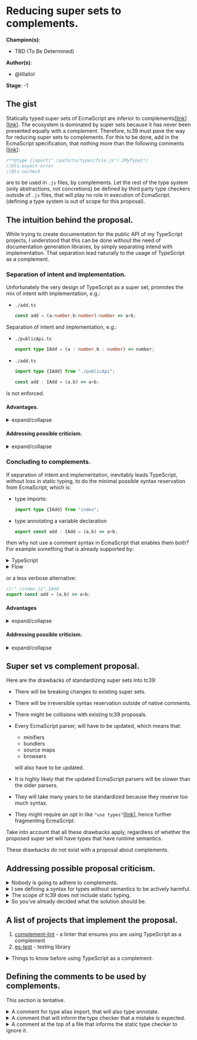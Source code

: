 # Reducing super sets to complements.

**Champion(s)**: 

* TBD (To Be Determined)

**Author(s)**: 

* @lillallol

**Stage**: -1

## The gist

Statically typed super sets of EcmaScript are inferior to complements\[[link](#advantages)\]\[[link](#advantages-1)\].
The ecosystem is dominated by super sets because it has never been presented
equally with a complement. Therefore, tc39 must pave the way for reducing super 
sets to complements. For this to be done, add in the EcmaScript specification, 
that nothing more than the following comments \[[link](#defining-the-comments-to-be-used-by-complements)\]:

```js
/**@type {import("./path/to/types/file.js").IMyType}*/
//@ts-expect-error
//@ts-nocheck
```

are to be used in `.js` files, by complements. Let the rest of the type system 
(only abstractions, not concretions) be defined by third party type checkers 
outside of `.js` files, that will play no role in execution of EcmaScript.(defining a type system is out of scope for this proposal).

## The intuition behind the proposal.

While trying to create documentation for the public API of my TypeScript 
projects, I understood that this can be done without the need of documentation 
generation libraries, by simply separating intend with implementation. That 
separation lead naturally to the usage of TypeScript as a complement.

### Separation of intent and implementation.

Unfortunately the very design of TypeScript as a super set, promotes the mix of 
intent with implementation, e.g.:

* `./add.ts`

    ```ts
    const add = (a:number,b:number):number => a+b;
    ```

Separation of intent and implementation, e.g.:

* `./publicApi.ts`

    ```ts
    export type IAdd = (a : number,b : number) => number;
    ```
* `./add.ts`

    ```ts
    import type {IAdd} from "./publicApi";

    const add : IAdd = (a,b) => a+b;
    ```

is not enforced.

#### Advantages.

<details>
<summary>expand/collapse</summary>

<br>

<details>
<summary>Maintainable public API.</summary>

Since the types are separated from their implementations, it makes sense to 
gather all of the public API types in a single file. This makes it easy to 
maintain the public API since it is not scattered in multiple files.
</details>

<details>
<summary>Less need for <code>.d.ts</code> generators.</summary>

The single file that contains the public API can in fact be a manually 
created `index.d.ts` file, and hence reduce the need for `.d.ts` files 
generation. The files that define the implementations of the public API will
derive their corresponding types from `index.d.ts` so that they can conform to 
it.
</details>

<details>
<summary>Less need for documentation generations libraries.</summary>

`index.d.ts` can act as documentation. The documentation section of the 
`README.md` of a project can just link to `index.d.ts`. This makes documentation
generation libraries for the most cases redundant.

Here is an example:

* `./index.d.ts`
    ```ts
    /**
     * @description
     * My super function.
    */
    export declare const add : (a : number,b : number) => number;
    ```
* `./privateApi.ts`
    ```ts
    import {add} from "index";

    export type IAdd = typeof add;
    ```
* `./add.ts`
    ```ts
    import type {IAdd} from "./privateApi";

    export const add : IAdd = (a,b) => a+b;
    ```
* `./index.ts`
    ```ts
    export {add} from "./add";
    ```

Notice that both the types and the JSDoc descriptions are contained in 
`index.d.ts`, that means that imports from `index` show (or can be made to show) 
both the type and the JSDoc description of `index.d.ts` in the IDE documentation
popup window, when you hover over the imported variable.
</details>

<details>
<summary>Flexibility on making the public API readable.</summary>

You can put the most important types in the top of `index.d.ts`, and the least 
important in the bottom. You can manually edit the format, define types and IDE
collapsible regions for the sole purpose of improving public API readability for
both the library maintainer but also the library consumer. Finally `index.d.ts` 
opens in your IDE, with the font, syntax highlighting, theme and keyboard 
shortcuts your are familiar with. It is not trivial to do these with 
documentation generation libraries (e.g. typedoc).
</details>

<details>
<summary>Reduced need to bundle declaration files.</summary>

Many times, I find myself trying to bundle a library to an esm `index.js` file 
with its associated `index.d.ts` file. From the previous points it can be seen 
that there will be a reduced need for `.d.ts` bundlers. Just make sure that 
`index.d.ts` is indeed acting like a public API, i.e. it does not depend on the
private API and hence imports nothing from it.
</details>

<details>
<summary>TypeScript reserves the least possible syntax from EcmaScript.
</summary>

You just need these two things:

* type imports

    ```ts
    import type {IAdd} from "./index";
    ```

* type annotations for variable declarations

    ```ts
    export const add : IAdd = (a,b) => a+b;
    ```

Although this point might initially seem not that much of a big deal, it is 
actually the gateway to the next section.
</details>

<details>
<summary>Loose coupling of EcmaScript code with the type system.</summary>

Not only the public API, but also the private API can be contained in a single 
file, or at least a few files. This, combined with the fact of minimum syntax 
reservation, makes the migration (automated or manual) from one type system to 
another, easier.
</details>

<details>
<summary>TypeScript maintainers have less work to do.</summary>

A direct result of reserving the least possible syntax. They no longer need to
enable mix of implementation and indent.

</details>

<details>
<summary>The probability for TypeScript to have syntax collisions with 
future EcmaScript syntax, gets minimized.</summary>

A direct result of reserving the least possible syntax.

</details>

<details>
<summary>Code that looks familiar to the EcmaScript developers.</summary>

A direct result of reserving the least possible syntax.

</details>

<details>
<summary>Formatters, syntax highlighters, etc, have a simpler job to do.
</summary>

A direct result of reserving the least possible syntax.

</details>

***

</details>

#### Addressing possible criticism.

<details>
<summary>expand/collapse</summary>

<br>

<details>
<summary>Frequent context switching.</summary>

More specifically, when you write the implementation of a type you will have to 
frequently switch between the implementation file and the abstraction file, 
because you want to see the type. This is not valid since the IDE will show you 
the type of an implementation by hovering on its annotation. Also the IDE will
highlight the parts of the implementation that do not conform to the type.

</details>

<details>
<summary>You will not know where the types are.</summary>

More specifically because the files for types can grow large, that will make it 
hard to find the types. This is not valid since if you know where the 
implementation of the type is, then you can use the go to type definition 
feature of your IDE to find it.

</details>

<details> 
<summary>This will lead to clutter of the common space.</summary>

Multiple `.ts` files can be used to segregate the common space. Here is a 
possible example:

* `index.d.ts` is used to define the public API
* `privateApi.ts` is used to define the private API
* `types.ts` is used to define types shared in `privateApi.ts`
* `trivialApi.ts` is used to define less complex types (e.g. `string[]`,`number`
etc.)
* `testApi.ts` is used to define types that are used only in test files
* `typeFunctions.ts` is used to define type functions
* `dicApi.ts` is used to define the types of the dependency graph of the DIC

</details>

<details>
<summary>There will be no reduced need for bundling declaration files since 
<code>index.d.ts</code> will depend on types from other files.</summary>

If the public API depends on te private API, then reverse the dependency, and
make the private API depend on the public API.

</details>

***

</details>

### Concluding to complements.

If separation of intent and implementation, inevitably leads TypeScript, without 
loss in static typing, to do the minimal possible syntax reservation from 
EcmaScript, which is:

* type imports:
    
    ```ts
    import type {IAdd} from "index";
    ```

* type annotating a variable declaration
    
    ```ts
    export const add : IAdd = (a,b) => a+b;
    ```

then why not use a comment syntax in EcmaScript that enables them both? For 
example something that is already supported by:

<details>
<summary>TypeScript</summary>
 
 ```js
/**@type {import("./index.js").IAdd}*/
export const add = (a,b) => a+b;
```

***

</details>

<details>
<summary>Flow</summary>

> Disclaimer: I do not know Flow

```js
/*:: import type {IAdd} from "index";*/
export const add /*: IAdd*/ = (a,b) => a+b;
```

***

</details>

or a less verbose alternative:

```js
//:"./index.js".IAdd
export const add = (a,b) => a+b;
```

#### Advantages

<details>
<summary>expand/collapse</summary>

* no `.ts` to `.js` compilation needed
* `.ts` files that contain implementations become redundant
* no need for `tsc` to be a compiler
* no need to wait the compiler
* no need to worry whether the compiler will be fast as your project scales
* no need to develop faster compilers
* one less configuration for the build pipeline
* no need to deal with the fragmented ecosystem of compiling `.ts` to `.js`
* no need to depend on extra packages for your code to get executed
* no need to learn new APIs
* less configuration needed for `tsconfig.json`
* less security issues due to depending on less code
* one less source map
* no need for TypeScript to have a source map generator
* formatters have a simpler job to do
* code can be pasted in the console and it will execute
* no IoC (Inversion of Control), code executes as it has be written (at least 
during the development stage)
* syntax from TypeScript will never collide with EcmaScript syntax
* easier adoption of TypeScript in projects that do no use it
* easier adoption of TypeScript by beginners
* the code gets even more familiar looking to the EcmaScript developer
* adherence to KISS (Keep It Super Simple)
* adherence to SRP (Single Responsibility Principle) (e.g. TypeScript is not 
concerned with transpilation anymore)
* it is type system agnostic
* can be easily adopted by different static type checkers
* standardization will have no effect on the runtime
* standardization will create no need to change existing EcmaScript parsers
* standardization will not collide with other tc39 proposals
* standardization will be trivial
* enforces separation of intent and implementation
* enables simultaneous type checking source code with more than one type
system

***

</details>

#### Addressing possible criticism.

<details>
<summary>expand/collapse</summary>

<br>

<!-- #region You will not be able to use `as` and `!.`. -->

<details>
<summary>You will not be able to use <code>as</code> and <code>!.</code>.</summary>

Using `as`\[[link](https://www.typescriptlang.org/docs/handbook/2/everyday-types.html#type-assertions)\]
and `!.`\[[link](https://www.typescriptlang.org/docs/handbook/2/everyday-types.html#non-null-assertion-operator-postfix-)\]
is a bad practice since they override the type checker. It is true that the 
override is safer than `//@ts-ignore`, but that does not change the fact that it
is an override. These:

```ts
const myCanvas = document.getElementById("main_canvas") as HTMLCanvasElement;
function liveDangerously(x?: number | null) {
    // No error
    console.log(x!.toFixed());
}
```

can be replaced with these

```ts
const myCanvas = document.getElementById("main_canvas");
if (!(myCanvas instanceof HTMLCanvasElement)) throw Error();
function liveDangerously(x?: number | null) {
    if (x === null) throw Error();
    console.log(x!.toFixed());
}
```

leading to safer static type checking. It is the ability to use `as` and `!.` 
that leads to loss in static typing, not the inability to use them.
</details>

<!-- #endregion -->

<!-- #region You will not be able to use `as const` -->

<details>
<summary>You will not be able to use <code>as const</code>.</summary>

Since TypeScript `5.0`, instead of using const type assertion you can do 
something like:

* `./privateApi`

    ```ts
    export type IAsConstArray = <const T extends readonly unknown[]>(array : T) => T;
    ```

* `./index.js`

    ```js
    /**@type {import("./privateApi.js").IAsConstArray}*/
    const asConstArray = (array) => array;
    
    const myData = asConstArray([1,2]);
    ```

</details>

<!-- #endregion -->

<!-- #region You will not be able to provide type parameters to generic function calls. -->

<details>
<summary>You will not be able to provide type parameters to generic function 
calls.</summary>

Consider using a library with the following public API:

* `./index.d.ts`:
    
    ```ts
    /**
     * @description 
     *`DLL` stands for Double Linked List.
    */
    export declare function DLLFactory<T>() : IDLL<T>;
    
    type IDLLNode<T> = {
        value    : T;
        next     : IDLLNode<T> | null;
        previous : IDLLNode<T> | null;
    };
    type IDLL<T> = {
        tail   : IDLLNode<T> | null;
        head   : IDLLNode<T> | null;
        length : number;
    };
    ```

Here is how to pass a type parameter to `DLLFactory` using the complement 
method:

* `./privateApi.ts`

    ```ts
    import {DLLFactory} from "./index";
    
    // works with typescript 4.7
    export type IMyDllFactory = typeof DLLFactory<number>;
    ```

* `./myDLL.js`

    ```js
    import {DLLFactory} from "./index.js";
    
    /**
     * @type {import("./privateApi.js").IMyDllFactory}
     * Hover over `myDLLFactory` to see that the type parameter is `number`.
     */
    const myDLLFactory = DLLFactory;
    ```

</details>

<!-- #endregion -->

<!-- #region You will not be able to use type parameters inside the definition of generic functions. -->

<details>
<summary>You will not be able to use type parameters inside the definition of 
generic functions.</summary>

Here is the implementation of the `chunk` function of the lodash library, using
TypeScript as a complement:

* `./index.d.ts`:

  ```ts
  export declare const chunk : <T>(array:T[],length:number) => T[][];
  ```

* `./privateApi.ts`:

  ```ts
  import {chunk} from "./index";
  
  export type IChunk = typeof chunk;
  ```

* `./index.js`

  ```ts
  /**@type {import("./privateApi.js").IChunk}*/
  export const chunk = (array,length) => {
      const toReturn = [];
      for (let i = 0; i < array.length ; i += length) {
          toReturn.push(
              array.slice(
                  i,
                  i + length
              )
          )
      }
      return toReturn;
  }
  ```

As of writing this, TypeScript is at version 5.1, and if it used as a complement
it is impossible to type `toReturn` of the last code snippet. Given that 
TypeScript is mostly used as a super set, it makes sense for features that 
mainly benefit the complement to not have been requested, e.g. type parameters 
extraction. This is what is needed to statically type `toReturn` in the last 
code snippet. What we are dealing here, is not a design limitation of 
complements, its a matter of support from the type system\[[link](https://github.com/microsoft/TypeScript/issues/49112#issuecomment-1130379058)\].
For the time being, here are some hacks to get full static type checking:

* `./index.d.ts`:

  ```ts
  export declare const chunk : <T>(
      array     : T[],
      length    : number,
      toReturn ?: T[][],
  ) => T[][];
  ```

* `./privateApi.ts`:

  ```ts
  import {chunk} from "./index";
  
  export type IChunk = typeof chunk;
  ```

* `./index.js`

  ```ts
  /**@type {import("./privateApi.js").IChunk}*/
  export const chunk = (array,length,toReturn) => {
      for (let i = 0; i < array.length ; i += length) {
          toReturn.push(
              array.slice(
                  i,
                  i + length
              )
          )
      }
      return toReturn;
  }
  ```

If you do not want to change the public api, here is another hack:

* `./index.d.ts`:

  ```ts
  export declare const chunk : <T>(
      array     : T[],
      length    : number,
  ) => T[][];
  ```

* `./privateApi.ts`:

  ```ts
  import {chunk} from "./index";
  
  export type IChunk = typeof chunk;
  export type _IChunk = <T>(
      array     : T[],
      length    : number,
      
  ) => T[][];
  ```

* `./index.js`

  ```ts
  /**@type {import("./privateApi.js")._IChunk}*/
  const _chunk = (array,length,toReturn) => {
      for (let i = 0; i < array.length ; i += length) {
          toReturn.push(
              array.slice(
                  i,
                  i + length
              )
          )
      }
      return toReturn;
  }
  
  /**@type {import("./privateApi.js").IChunk}*/
  export const chunk = (array,length) => _chunk(array,length)
  ```

</details>

<!-- #endregion -->

<!-- #region You will not be able to use enum. -->

<details>
<summary>You will not be able to use <code>enum</code>.</summary>

This is not an intrinsic inability of complements, since\[[link](https://www.typescriptlang.org/docs/handbook/enums.html)\]:

>Enums are one of the few features TypeScript has which is not a type-level
>extension of EcmaScript.

So it is both a matter of support from the type system but also EcmaScript.

</details>

<!-- #endregion -->

<!-- #region It will produce unreadable and verbose code, that will reduce developer experience. -->

<details>
<summary>It will produce unreadable and verbose code, that will reduce developer
experience.</summary>

Objectively speaking, knowing the type of a concretion makes it easier to read
the code. How can someone know the type of a concretions when using complements?
Hovering over any implementation, will make the IDE to show its type. Do super 
sets need that help from the IDE? Yes they do, because of type aliases.

Given that help from the IDE, it becomes subjective which code base is more 
readable. From my personal experience the more I get exposed to a certain 
code style, the more readable I find it. So if you think that the complement 
method is not readable, I suggest you, to ask yourself the same question after 
some months you have been exposed to it. Eventually you will get used to it and 
readability will not be an issue.

Regarding verbosity, strictly speaking, a super set can always be made less
verbose when compared to a complement, since a complement is forced to use
the already existing comment syntax, while a super set reserves syntax outside 
of existing comment syntax. However, from my experience with the complement and 
super set methods of TypeScript, there is no practical impact in the developer 
experience. In fact when comparing them, it is not actually clear which method 
is less verbose, because in some cases, the complement is less verbose while in
other cases the super set is less verbose.

</details>

<!-- #endregion -->

<!-- #region Super sets are better because the community has chosen them -->

<details>
<summary>Super sets are better because the community has chosen them.</summary>

This is a logical fallacy called argumentum ad populum\[[link](https://en.wikipedia.org/wiki/Argumentum_ad_populum)\].
The fact, that something has be chosen by the majority, does not prove it is the
best choice.

If we want to know which method is preferred by the community, then we have to 
ask people, that have tried both complement and super set methods, and have no 
misconceptions about them. Any statistical inference based on something 
different from that, is intrinsically biased.

To understand why TypeScript as a superset is the defacto standard for static
type checking EcmaScript, we have to look at the topic from a historical 
perspective:

* 1999 JSDoc\[[link](https://en.wikipedia.org/wiki/JSDoc)\]
* 2009 Closure Compiler\[[link](https://en.wikipedia.org/wiki/Google_Closure_Tools)\]
* 2012 TypeScript\[[link](https://en.wikipedia.org/wiki/TypeScript#History)\]
* 2014 Flow\[[link](https://github.com/facebook/flow/tree/49820636495b6e36752079117b9e7c34e5c4fc7b)\]
* 2018 TypeScript supports `/**@type {import("./some/path.js").IMyType}*/`\[[link](https://www.typescriptlang.org/docs/handbook/release-notes/typescript-2-9.html#import-types)\]
* 2022 TypeScript supports `type IMyFn = typeof fn<IMyType>`\[[link](https://devblogs.microsoft.com/typescript/announcing-typescript-4-7/#instantiation-expressions)\]
* 2022 TypeScript feature request for extracting type parameters\[[link](https://github.com/microsoft/TypeScript/issues/49112)\]
* 2023 TypeScript supports `const` generics\[[link](https://devblogs.microsoft.com/typescript/announcing-typescript-5-0/#const-type-parameters)\]

> Why people use TypeScript instead of plain JSDoc?

Regarding static typing, JSDoc syntax is verbose when compared to TypeScript. 
This should not surprise us since JSDoc syntax was made to favor documentation, 
while TypeScript syntax was made to favor static typing. Finally JSDoc lacks in 
static typing support when compared to TypeScript.

> Why people use TypeScript instead of Google's closure compiler?

Same arguments that were used about JSDoc apply here as well.

> Why people use TypeScript instead of Flow?

Typescript "hit the market" first when compared to Flow.

> Why people use TypeScript as a super set and not as a complement?

That is because TypeScript as a complement has been possible only very recently.
To add to that, statically typed complements have never been promoted (a look
at the TypeScript handbook will convince you).

> Why the TypeScript creators decide to go for super set instead of complement?

I do not know. The TypeScript creators have to answer that.

</details>

<!-- #endregion -->

***

</details>

## Super set vs complement proposal.

Here are the drawbacks of standardizing super sets into tc39:

* There will be breaking changes to existing super sets.
* There will be irreversible syntax reservation outside of native comments.
* There might be collisions with existing tc39 proposals.
* Every EcmaScript parser, will have to be updated, which means that:
    * minifiers
    * bundlers
    * source maps
    * browsers
    
  will also have to be updated.
* It is highly likely that the updated EcmaScript parsers will be slower than 
the older parsers.
* They will take many years to be standardized because they reserve too 
much syntax.
* They might require an opt in like `"use types"`\[[link](https://github.com/tc39/notes/blob/main/meetings/2022-03/mar-31.md#types-as-comments-continuation)\], hence further fragmenting EcmaScript.

Take into account that all these drawbacks apply, regardless of whether the 
proposed super set will have types that have runtime semantics.

These drawbacks do not exist with a proposal about complements.

## Addressing possible proposal criticism.

<!-- #region Nobody is going to adhere to complements. -->

<details>
<summary>Nobody is going to adhere to complements.</summary>

People might claim that, regardless what tc39 manages to standardize regarding 
static typing, nobody is going to adhere to it unless it is what the majority of
the community has chosen, i.e. TypeScript. However:

* It is TypeScript's design goal to\[[link](https://github.com/Microsoft/TypeScript/wiki/TypeScript-Design-Goals)\]:

  > Align with current and future ECMAScript proposals.

* This proposal proves that there is no need for future proposal creators to:

  > steer away from syntax because typescript uses it\[[link](https://github.com/tc39/notes/blob/main/meetings/2022-03/mar-29.md#types-as-comments-for-stage-1)\].

  Inevitably proposals that have nothing to do with static typing, but introduce
  breaking changes to super sets, will be adopted. This will cause people to 
  move to complements.

* Acceptance/discussion of this proposal, will aid in popularizing complements 
and expose the drawbacks of super sets.

* People can still use TypeScript with this proposal.

* People that have created influential projects start to gradually conclude to 
a looser form of complements \[[link](https://github.com/sveltejs/svelte/pull/8569)\].

In the long run super sets will have no other choice than be reduced to 
complements of EcmaScript.
</details>

<!-- #endregion -->

<!-- #region I see defining a syntax for types without semantics to be actively harmful. -->

<details>
<summary>I see defining a syntax for types without semantics to be actively
harmful.</summary>

This statement is a direct quote from the tc39 meeting notes about the types as 
comments proposal\[[link](https://github.com/tc39/notes/blob/main/meetings/2022-03/mar-29.md#types-as-comments-for-stage-1)\]. This argument applies to my proposal, so I 
have to address it.

Standardizing a semantically typed EcmaScript super set will be a very 
controversial topic that will likely never reach adoption, and for the case it 
does, it will be after many years (possibly decades). What are we going to do up 
until then? Continue using non standard super sets despite all their drawbacks
when compared to complements?

Also it is highly likely that such a semantically typed EcmaScript super set
will be slower than untyped EcmaScript. This means that even then, there will 
still be people that use untyped EcmaScript.

In addition, the only practical path for standardizing semantically typed 
EcmaScript is to start with the standardization of the bare minimum, which is:

* type annotations for variable declarations
* type imports
* type alias declarations

Notice that:

* syntax for generics functions
* typing function parameters in concretion function
* typing function return type in concretion function
* typing classes via `implements`
* syntax associated with types at runtime

are not actually required.

That bare minimum is actually enforcing separation of intend and implementation.
This makes me understand that, an ecosystem that has embraced complements, i.e. 
embraced separation of intend and implementation, will have a smooth transition 
from complements to semantically typed EcmaScript.
</details>

<!-- #endregion -->

<!-- #region The scope of tc39 does not include static typing. -->

<details>
<summary>The scope of tc39 does not include static typing.</summary>

According to ecma-international the scope of tc39 is\[[link](https://www.ecma-international.org/technical-committees/tc39/)\]:

>Scope:
>
>Standardization of the general purpose, cross platform, vendor-neutral 
>programming language ECMAScript®. This includes the language syntax, semantics,
>and libraries and complementary technologies that support the language.

Static typing is a complementary technology that supports the EcmaScript 
language. Hence the context proposal belongs to the scope of tc39.

</details>

<!-- #endregion -->

<!-- #region So you've already decided what the solution should be. -->

<details>
<summary>So you've already decided what the solution should be.</summary>

This statement is a direct quote from the tc39 meeting notes about the types as 
comments proposal\[[link](https://github.com/tc39/notes/blob/main/meetings/2022-03/mar-29.md#types-as-comments-for-stage-1)\].
It has to do with the fact that proposals at stage 1 are supposed to be about 
problem exploration, and not about coming up already with a solution. This 
argument applies to my proposal, so I have to address it.

The problem statement is that super sets are a suboptimal solution to the 
problem of adding static type checking in EcmaScript. How can someone prove that
a solution to a problem is suboptimal? This is only done by showing that there 
is a better solution.

If there is a better solution than the one I have proposed then it should be 
the proposed solution.

</details>

<!-- #endregion -->

## A list of projects that implement the proposal.

1. [complement-lint](https://github.com/lillallol/complement-lint) - a linter 
that ensures you are using TypeScript as a complement
1. [es-test](https://github.com/lillallol/es-test) - testing library
 
<details>
<summary>Things to know before using TypeScript as a complement.</summary>

* Make sure that you take a look at the list of the projects that already 
implement the proposal.
* Read and understand the context proposal.
* Currently, TypeScript will not static type check `.js` files that have a 
corresponding `.d.ts` file. However there are feature requests for that
\[[link](https://github.com/microsoft/TypeScript/issues/48911#issuecomment-1115905062)\].
* There is no `noExplicitAny` option in the `tsconfig.json`. Even if you 
have `noImplicitAny` enabled, things like, `const myArray = []`,
`const myMap = new Map()`, will be treated by TypeScript as being explicitly
typed with `any`.
* You will find that for some edge cases, functions are not properly typed. That
is not the case for arrow functions. There is an issue open for that \[[link](https://github.com/microsoft/TypeScript/issues/49039)\].
* There are some minor differences on how TypeScript applies static typing 
to concretion in `.js` versus `.ts` \[[link](https://github.com/microsoft/TypeScript/issues/30009#issuecomment-469385244)\].
* There is currently no support for extracting type parameters from generic
functions. There is a feature request for that \[[link](https://github.com/microsoft/TypeScript/issues/49112)\].

</details>

## Defining the comments to be used by complements.

This section is tentative.

<details>
<summary>A comment for type alias import, that will also type annotate.</summary>

* statement:

    ```js
    //:"./path/to/file.js".exportedTypeName
    export const add = (a,b) => a+b;
    ```
    
* expression:

    ```js
    ( /*:"./path/to/file.js".exportedTypeName*/ [
        { a : 1 , b : "2" },
        { a : 11, b : "22"}
    ]).forEach(({a,b}) => {
        // do some stuff
    })
    ```

    There is a common misconception that there is an intrinsic need for an extra
    pair of parenthesis\[[link](https://github.com/microsoft/TypeScript/issues/18212#issuecomment-328733868)\]. 

The module specifier has to be type system agnostic, i.e. changing third party
static type checkers, does not require refactoring the module specifier. This 
can be achieved by enforcing the module specifier to end with `.js`. It is up to
the type checker how to resolve this path to its corresponding type file. For
example, with TypeScript, `.js` does is that , they will just replace the ending `.js` with their own extension.
</details>

<details>
<summary>A comment that will inform the type checker that a mistake is expected.
</summary>

* statement:

    ```js
    test(add.name,() => {
        //:type-check-expect-error
        expect(() => add("1",1)).toThrow();
    })
    ```

* expression:

    ```js
    test(add.name,() => {
        expect(() => {
            add( /*:type-check-expect-error*/ "1" , 1 )
        }).toThrow();
    })
    ```

</details>

<details>
<summary>A comment at the top of a file that informs the static type checker to 
ignore it.</summary>

```js
//:type-check-ignore-file
```
</details>
